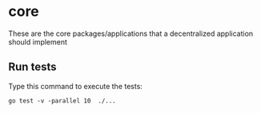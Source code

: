 # core
These are the core packages/applications that a decentralized application should implement

## Run tests
Type this command to execute the tests:
```
go test -v -parallel 10  ./...
```
